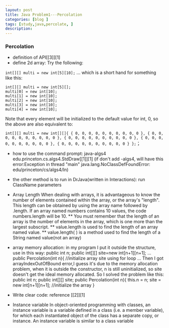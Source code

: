 ```yaml
---
layout: post
title: Java Problem1---Percolation
categories: [blog ]
tags: [study,java,percolate, ]
description: 
---  
```

### Percolation

- definition of API[[3]][1]
- define 2d array:
Try the following:

``int[][] multi = new int[5][10];``
... which is a short hand for something like this:

    int[][] multi = new int[5][];
    multi[0] = new int[10];
    multi[1] = new int[10];
    multi[2] = new int[10];
    multi[3] = new int[10];
    multi[4] = new int[10];
Note that every element will be initialized to the default value for int, 0, so the above are also equivalent to:

`int[][] multi = new int[][]{
  { 0, 0, 0, 0, 0, 0, 0, 0, 0, 0 },
  { 0, 0, 0, 0, 0, 0, 0, 0, 0, 0 },
  { 0, 0, 0, 0, 0, 0, 0, 0, 0, 0 },
  { 0, 0, 0, 0, 0, 0, 0, 0, 0, 0 },
  { 0, 0, 0, 0, 0, 0, 0, 0, 0, 0 }
};`；

- how to use the command prompt:
java-algs4 edu.princeton.cs.algs4.StdDraw[[1]][1]
(if don't add -algs4, will have this error:Exception in thread "main" java.lang.NoClassDefFoundError: edu/princeton/cs/algs4/In)

- the other method is to run in DrJava(written in Interactions):
run ClassName parameters

- Array Length
When dealing with arrays, it is advantageous to know the number of elements contained within the array, or the array's "length".  This length can be obtained by using the array name followed by .length.  If an array named numbers contains 10 values, the code numbers.length will be 10.  ** You must remember that the length of an array is the number of elements in the array, which is one more than the largest subscript.
** value.length
is used to find the length of an array named value.
** value.length( )
is a method used to find the length of a String named value(not an array)

- array memory allocation:
in my program I put it outside the structure, 
use in this way:
    public int n;
    public int[][] site=new int[n+1][n+1];
    ...
    public Percolation(int n){
    //initialize array site using for loop
    ...
Then I got arrayIndexOutOfBound error,I guess it's due to the memory allocation problem, when it is outside the constructor, n is still uninitialized, so site doesn't get the ideal memory allocated. So I solved the problem like this:
    public int n;
    public int[][] site;
    public Percolation(int n){
    this.n = n;
    site = new int[n+1][n+1];
    //initialize the array
    }
- Write clear code:
reference [[2]][1]

- Instance variable
In object-oriented programming with classes, an instance variable is a variable defined in a class (i.e. a member variable), for which each instantiated object of the class has a separate copy, or instance. An instance variable is similar to a class variable
